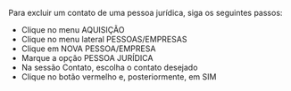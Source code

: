 Para excluir um contato de uma pessoa jurídica, siga os seguintes passos:

* Clique no menu AQUISIÇÃO
* Clique no menu lateral PESSOAS/EMPRESAS
* Clique em NOVA PESSOA/EMPRESA
* Marque a opção PESSOA JURÍDICA
* Na sessão Contato, escolha o contato desejado
* Clique no botão vermelho e, posteriormente, em SIM